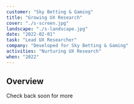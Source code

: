 ```yaml
---
customer: "Sky Betting & Gaming"
title: "Growing UX Research"
cover: "./s-screen.jpg"
landscape: "./s-landscape.jpg"
date: "2022-02-01"
task: "Lead UX Researcher"
company: "Developed for Sky Betting & Gaming"
activities: "Nurturing UX Research"
when: "2022"
---
```


## Overview

Check back soon for more
<!--
## The Challenge

## Research

## Process

## Results & Highlights
-->